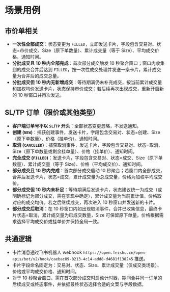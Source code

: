 # 场景用例

## 市价单相关

- **一次性全部成交**：状态变更为 `FILLED`，立即发送卡片，字段包含交易对、状态=市价成交、Size（原下单数量）、累计成交量（等于 Size）、平均成交价格、通知时间。
- **分批成交且 10 秒内全部完成**：首次部分成交触发 10 秒聚合窗口；窗口内收集到的成交合并后达到 `FILLED`，按一次性成交处理并发送一条卡片，累计成交量为合并后的成交总量。
- **分批成交但 10 秒内无新增成交**：等待期满仍未补充成交，按当前累计成交量和加权均价发送卡片，状态保持市价成交；若后续再次出现成交，重新开启新的 10 秒窗口并再次发送。

## SL/TP 订单（限价或其他类型）

- **客户端订单号不以 `SL`/`TP` 开头**：全部状态变更忽略，不发送通知。
- **创建 (`NEW`)**：捕获创建事件，发送卡片，字段包含交易对、状态=创建、Size（原下单数量）、价格（挂单价）、通知时间。
- **取消 (`CANCELED`)**：捕获取消事件，发送卡片，字段包含交易对、状态=取消、Size（原下单数量或剩余挂单量）、价格（挂单价）、通知时间。
- **完全成交 (`FILLED`)**：发送卡片，字段包含交易对、状态=成交、Size（原下单数量）、累计成交量（等于 Size）、价格（平均成交价）、通知时间。
- **部分成交且 10 秒内完成**：首次部分成交启动 10 秒聚合；若窗口内全部成交，合并后发送卡片，状态=成交，累计成交量为总成交量，价格为加权平均成交价。
- **部分成交但 10 秒内未补足**：等待期满后发送卡片，状态建议统一为成交（或明确标记为部分成交，需在实现中确定），累计成交量为当前累计值，价格取对应的成交均价。若之后继续成交，再次进入 10 秒窗口并发送新的卡片。
- **部分成交后取消**：在 10 秒窗口内如出现取消事件，合并已收集信息，最终卡片状态=取消，累计成交量为已成交数量，Size 可保留原下单量，价格根据需求选择平均成交价或挂单价并保持全局一致。

## 共通逻辑

- 卡片消息通过飞书机器人 webhook `https://open.feishu.cn/open-apis/bot/v2/hook/caebac89-0213-4c14-add8-d4681f138245` 推送。
- 卡片字段命名固定为：交易对、状态、Size、累计成交量（仅成交类场景）、价格或平均成交价格、通知时间。
- 对于 10 秒聚合窗口，需在首次部分成交时启动计时器，期间合并同一订单的后续成交或终态事件，并依据最终状态选择合适的文案与字段数据。
